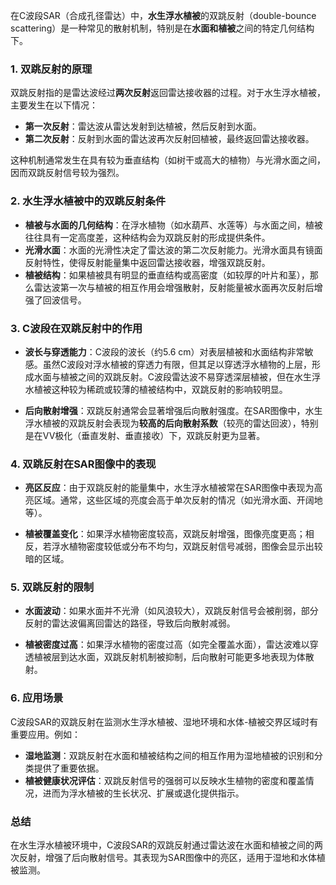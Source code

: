 在C波段SAR（合成孔径雷达）中，**水生浮水植被**的双跳反射（double-bounce scattering）是一种常见的散射机制，特别是在**水面和植被**之间的特定几何结构下。

### 1. **双跳反射的原理**
双跳反射指的是雷达波经过**两次反射**返回雷达接收器的过程。对于水生浮水植被，主要发生在以下情况：
- **第一次反射**：雷达波从雷达发射到达植被，然后反射到水面。
- **第二次反射**：反射到水面的雷达波再次反射回植被，最终返回雷达接收器。

这种机制通常发生在具有较为垂直结构（如树干或高大的植物）与光滑水面之间，因而双跳反射信号较为强烈。

### 2. **水生浮水植被中的双跳反射条件**
- **植被与水面的几何结构**：在浮水植物（如水葫芦、水莲等）与水面之间，植被往往具有一定高度差，这种结构会为双跳反射的形成提供条件。
- **光滑水面**：水面的光滑性决定了雷达波的第二次反射能力。光滑水面具有镜面反射特性，使得反射能量集中返回雷达接收器，增强双跳反射。
- **植被结构**：如果植被具有明显的垂直结构或高密度（如较厚的叶片和茎），那么雷达波第一次与植被的相互作用会增强散射，反射能量被水面再次反射后增强了回波信号。

### 3. **C波段在双跳反射中的作用**
- **波长与穿透能力**：C波段的波长（约5.6 cm）对表层植被和水面结构非常敏感。虽然C波段对浮水植被的穿透力有限，但其足以穿透浮水植物的上层，形成水面与植被之间的双跳反射。C波段雷达波不易穿透深层植被，但在水生浮水植被这种较为稀疏或较薄的植被结构中，双跳反射的影响较明显。
  
- **后向散射增强**：双跳反射通常会显著增强后向散射强度。在SAR图像中，水生浮水植被的双跳反射会表现为**较高的后向散射系数**（较亮的雷达回波），特别是在VV极化（垂直发射、垂直接收）下，双跳反射更为显著。

### 4. **双跳反射在SAR图像中的表现**
- **亮区反应**：由于双跳反射的能量集中，水生浮水植被常在SAR图像中表现为高亮区域。通常，这些区域的亮度会高于单次反射的情况（如光滑水面、开阔地等）。
  
- **植被覆盖变化**：如果浮水植物密度较高，双跳反射增强，图像亮度更高；相反，若浮水植物密度较低或分布不均匀，双跳反射信号减弱，图像会显示出较暗的区域。

### 5. **双跳反射的限制**
- **水面波动**：如果水面并不光滑（如风浪较大），双跳反射信号会被削弱，部分反射的雷达波偏离回雷达的路径，导致后向散射减弱。
  
- **植被密度过高**：如果浮水植物的密度过高（如完全覆盖水面），雷达波难以穿透植被层到达水面，双跳反射机制被抑制，后向散射可能更多地表现为体散射。

### 6. **应用场景**
C波段SAR的双跳反射在监测水生浮水植被、湿地环境和水体-植被交界区域时有重要应用。例如：
- **湿地监测**：双跳反射在水面和植被结构之间的相互作用为湿地植被的识别和分类提供了重要依据。
- **植被健康状况评估**：双跳反射信号的强弱可以反映水生植物的密度和覆盖情况，进而为浮水植被的生长状况、扩展或退化提供指示。

### 总结
在水生浮水植被环境中，C波段SAR的双跳反射通过雷达波在水面和植被之间的两次反射，增强了后向散射信号。其表现为SAR图像中的亮区，适用于湿地和水体植被监测。